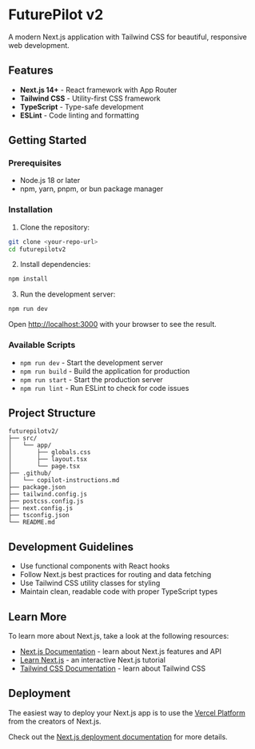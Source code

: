 # FuturePilot v2

A modern Next.js application with Tailwind CSS for beautiful, responsive web development.

## Features

- **Next.js 14+** - React framework with App Router
- **Tailwind CSS** - Utility-first CSS framework
- **TypeScript** - Type-safe development
- **ESLint** - Code linting and formatting

## Getting Started

### Prerequisites

- Node.js 18 or later
- npm, yarn, pnpm, or bun package manager

### Installation

1. Clone the repository:
```bash
git clone <your-repo-url>
cd futurepilotv2
```

2. Install dependencies:
```bash
npm install
```

3. Run the development server:
```bash
npm run dev
```

Open [http://localhost:3000](http://localhost:3000) with your browser to see the result.

### Available Scripts

- `npm run dev` - Start the development server
- `npm run build` - Build the application for production
- `npm run start` - Start the production server
- `npm run lint` - Run ESLint to check for code issues

## Project Structure

```
futurepilotv2/
├── src/
│   └── app/
│       ├── globals.css
│       ├── layout.tsx
│       └── page.tsx
├── .github/
│   └── copilot-instructions.md
├── package.json
├── tailwind.config.js
├── postcss.config.js
├── next.config.js
├── tsconfig.json
└── README.md
```

## Development Guidelines

- Use functional components with React hooks
- Follow Next.js best practices for routing and data fetching
- Use Tailwind CSS utility classes for styling
- Maintain clean, readable code with proper TypeScript types

## Learn More

To learn more about Next.js, take a look at the following resources:

- [Next.js Documentation](https://nextjs.org/docs) - learn about Next.js features and API
- [Learn Next.js](https://nextjs.org/learn) - an interactive Next.js tutorial
- [Tailwind CSS Documentation](https://tailwindcss.com/docs) - learn about Tailwind CSS

## Deployment

The easiest way to deploy your Next.js app is to use the [Vercel Platform](https://vercel.com/new?utm_medium=default-template&filter=next.js&utm_source=create-next-app&utm_campaign=create-next-app-readme) from the creators of Next.js.

Check out the [Next.js deployment documentation](https://nextjs.org/docs/deployment) for more details.